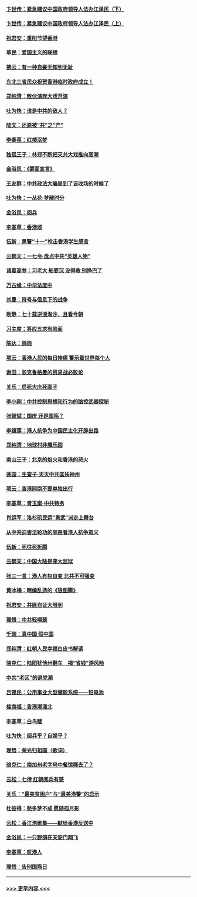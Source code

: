 #### [卞世传：紧急建议中国政府领导人法办江泽民（下）](../pages/nsc993/n11573390.md?t=10071722) 
#### [卞世传：紧急建议中国政府领导人法办江泽民（上）](../pages/nsc993/n11573208.md?t=10071722) 
#### [祝君安：重阳节望香港](../pages/nsc993/n11573190.md?t=10071722) 
#### [草民：爱国主义的联想](../pages/nsc993/n11572333.md?t=10071722) 
#### [拂云：有一种自豪无知到无耻](../pages/nsc993/n11572006.md?t=10071722) 
#### [东北三省民众祝贺香港临时政府成立！](../pages/nsc993/n11571215.md?t=10071722) 
#### [郑纯清：散伙演弃大戏开演](../pages/nsc993/n11570826.md?t=10071722) 
#### [吐为快：谁是中共的敌人？](../pages/nsc993/n11570817.md?t=10071722) 
#### [陆文：还原被“共”之“产”](../pages/nsc993/n11570798.md?t=10071722) 
#### [李春草：红楼沤梦](../pages/nsc993/n11569673.md?t=10071722) 
#### [独孤王子：林郑不断把灭共大戏推向高潮](../pages/nsc993/n11569381.md?t=10071722) 
#### [金浴凤：《蒙面宣言》](../pages/nsc993/n11569368.md?t=10071722) 
#### [王友群：中共政法大骗局到了该收场的时候了](../pages/nsc993/n11568940.md?t=10071722) 
#### [吐为快：一丛花‧梦醒时分](../pages/nsc993/n11567491.md?t=10071722) 
#### [金浴凤：阅兵](../pages/nsc993/n11567454.md?t=10071722) 
#### [李春草：香港颂](../pages/nsc993/n11567444.md?t=10071722) 
#### [伍新：黑警“十一”枪击香港学生感言](../pages/nsc993/n11567426.md?t=10071722) 
#### [云鹤天：一七令‧盘点中共“英雄人物”](../pages/nsc993/n11567091.md?t=10071722) 
#### [诸葛高参：习老大 船要沉 没得救 别挣巴了](../pages/nsc993/n11566976.md?t=10071722) 
#### [万古缘：中华法度中](../pages/nsc993/n11566726.md?t=10071722) 
#### [刘曼：符号与信息下的战争](../pages/nsc993/n11564655.md?t=10071722) 
#### [耿静：七十载逆浪淘沙，且看今朝](../pages/nsc993/n11564520.md?t=10071722) 
#### [习主席：答应五求有脸面](../pages/nsc993/n11563953.md?t=10071722) 
#### [陈达：鸽怨](../pages/nsc993/n11561879.md?t=10071722) 
#### [项云：香港人民的每日惨痛  警示着世界每个人](../pages/nsc993/n11559273.md?t=10071722) 
#### [谢田：驳克鲁格曼的贸易战必败论](../pages/nsc993/n11555840.md?t=10071722) 
#### [关乐：启死大庆死面子](../pages/nsc993/n11556823.md?t=10071722) 
#### [李小刚：中共控制思想和行为的脑控武器探秘](../pages/nsc993/n11556776.md?t=10071722) 
#### [张智斌：国庆  还是国殇？](../pages/nsc993/n11556617.md?t=10071722) 
#### [李镇莲：港人抗争为中国民主化开辟出路](../pages/nsc993/n11556570.md?t=10071722) 
#### [郑纯清：地球村非魔乐园](../pages/nsc993/n11555415.md?t=10071722) 
#### [南山王子：北京的焰火和香港的怒火](../pages/nsc993/n11555318.md?t=10071722) 
#### [莲园：生查子·天灭中共匡扶神州](../pages/nsc993/n11555302.md?t=10071722) 
#### [项云：香港同胞不要单独出行](../pages/nsc993/n11555276.md?t=10071722) 
#### [李春草：青玉案‧中共特务](../pages/nsc993/n11552356.md?t=10071722) 
#### [肖运军：洛杉矶民运“勇武”派走上舞台](../pages/nsc993/n11551595.md?t=10071722) 
#### [从中共迫害法轮功的邪恶看港人抗争意义](../pages/nsc993/n11540858.md?t=10071722) 
#### [伍新：死往死折腾](../pages/nsc993/n11550174.md?t=10071722) 
#### [云鹤天：中国大陆是座大监狱](../pages/nsc993/n11550155.md?t=10071722) 
#### [张三一言：港人有权自变 北共不可强变](../pages/nsc993/n11550132.md?t=10071722) 
#### [黄冰楠：瞎编乱造的《狼图腾》](../pages/nsc993/n11550082.md?t=10071722) 
#### [祝君安：共匪自证大限到](../pages/nsc993/n11550041.md?t=10071722) 
#### [理悟：中共轻嘚瑟](../pages/nsc993/n11547978.md?t=10071722) 
#### [千瑞：真中国 假中国](../pages/nsc993/n11547865.md?t=10071722) 
#### [郑纯清：红朝人民幸福白皮书解读](../pages/nsc993/n11547499.md?t=10071722) 
#### [骆克仁：陆团犹他州翻车　揭“省钱”游风险](../pages/nsc993/n11546977.md?t=10071722) 
#### [中共“老区”的退党潮](../pages/nsc993/n11545995.md?t=10071722) 
#### [吕锡民：公用事业大型储能系统——铅电池](../pages/nsc993/n11545701.md?t=10071722) 
#### [桂南福：香港潮涌北](../pages/nsc993/n11545682.md?t=10071722) 
#### [李春草：白鸟赋](../pages/nsc993/n11545663.md?t=10071722) 
#### [吐为快：阅兵乎？自娱乎？](../pages/nsc993/n11545625.md?t=10071722) 
#### [理悟：荣光归祖国（歌词）](../pages/nsc993/n11545616.md?t=10071722) 
#### [骆克仁：南加州老字号中餐馆哪去了？](../pages/nsc993/n11545120.md?t=10071722) 
#### [云松：七律 红朝阅兵有感](../pages/nsc993/n11542394.md?t=10071722) 
#### [关乐：“最美贫困户”与“最美港警”的启示](../pages/nsc993/n11542252.md?t=10071722) 
#### [杜彼得：愁多梦不成 愿随孤月影](../pages/nsc993/n11540296.md?t=10071722) 
#### [云松：香江浩歌集——献给香港反送中](../pages/nsc993/n11540149.md?t=10071722) 
#### [金浴凤：一只野鸽在天安门翔飞](../pages/nsc993/n11540280.md?t=10071722) 
#### [李春草：叹港人](../pages/nsc993/n11540119.md?t=10071722) 
#### [理悟：告别国殇日](../pages/nsc993/n11539610.md?t=10071722) 

----
#### [ >>> 更早内容 <<< ](../indexes/nsc993-earlier.md)
